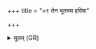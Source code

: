+++
title = "०९ तेन भूतस्य हविषा"

+++
<details><summary>मूलम् (GR)</summary>

तेन भूतस्य हविषा  
पुनर् आ प्यायताम् अयम् ।  
जायां याम् अस्मा अविदं  
सा रसेनाभि वर्धताम् ॥
</details>